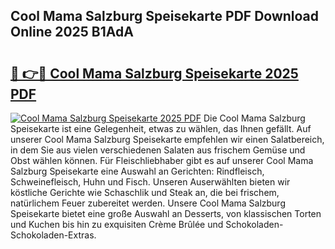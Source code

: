 ## Cool Mama Salzburg Speisekarte PDF Download Online 2025 B1AdA

# <h2><a href="http://gcbmas.nevu.top/?p=Cool+Mama+Salzburg+Speisekarte">🔗 👉🔴 Cool Mama Salzburg Speisekarte 2025 PDF</a></h2>

[![Cool Mama Salzburg Speisekarte 2025 PDF](https://i.imgur.com/dBaPXMq.png)](http://gcbmas.nevu.top/?p=Cool+Mama+Salzburg+Speisekarte)
Die Cool Mama Salzburg Speisekarte ist eine Gelegenheit, etwas zu wählen, das Ihnen gefällt. Auf unserer Cool Mama Salzburg Speisekarte empfehlen wir einen Salatbereich, in dem Sie aus vielen verschiedenen Salaten aus frischem Gemüse und Obst wählen können. Für Fleischliebhaber gibt es auf unserer Cool Mama Salzburg Speisekarte eine Auswahl an Gerichten: Rindfleisch, Schweinefleisch, Huhn und Fisch. Unseren Auserwählten bieten wir köstliche Gerichte wie Schaschlik und Steak an, die bei frischem, natürlichem Feuer zubereitet werden. Unsere Cool Mama Salzburg Speisekarte bietet eine große Auswahl an Desserts, von klassischen Torten und Kuchen bis hin zu exquisiten Crème Brûlée und Schokoladen-Schokoladen-Extras.
